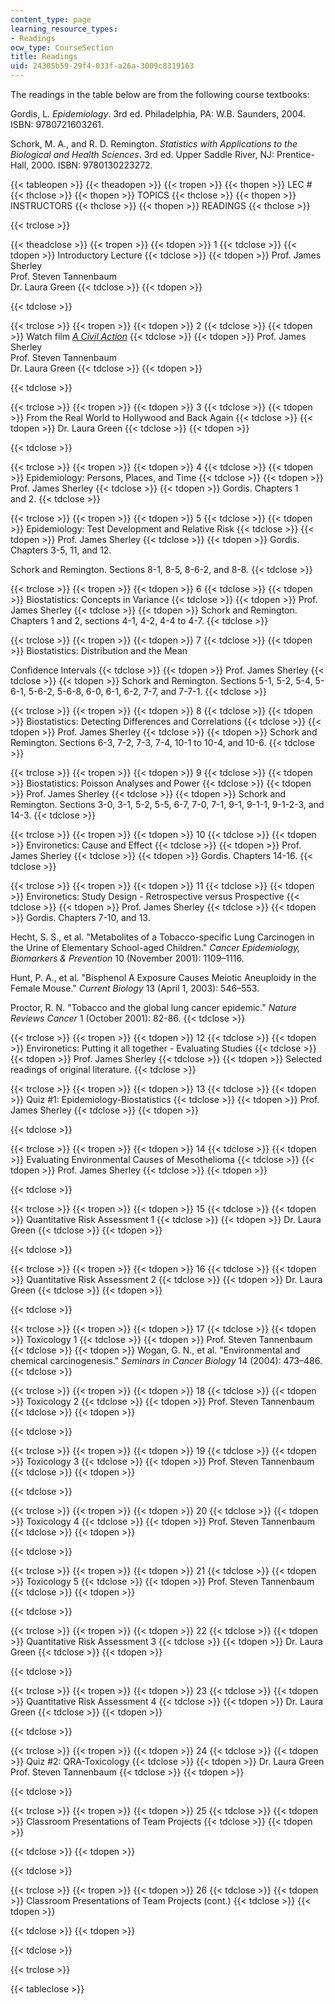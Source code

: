 ```yaml
---
content_type: page
learning_resource_types:
- Readings
ocw_type: CourseSection
title: Readings
uid: 24305b59-29f4-033f-a26a-3009c8319163
---
```


The readings in the table below are from the following course textbooks:

Gordis, L. _Epidemiology_. 3rd ed. Philadelphia, PA: W.B. Saunders, 2004. ISBN: 9780721603261.

Schork, M. A., and R. D. Remington. _Statistics with Applications to the Biological and Health Sciences_. 3rd ed. Upper Saddle River, NJ: Prentice-Hall, 2000. ISBN: 9780130223272.

{{< tableopen >}}
{{< theadopen >}}
{{< tropen >}}
{{< thopen >}}
LEC #
{{< thclose >}}
{{< thopen >}}
TOPICS
{{< thclose >}}
{{< thopen >}}
INSTRUCTORS
{{< thclose >}}
{{< thopen >}}
READINGS
{{< thclose >}}

{{< trclose >}}

{{< theadclose >}}
{{< tropen >}}
{{< tdopen >}}
1
{{< tdclose >}}
{{< tdopen >}}
Introductory Lecture
{{< tdclose >}}
{{< tdopen >}}
Prof. James Sherley  
Prof. Steven Tannenbaum  
Dr. Laura Green
{{< tdclose >}}
{{< tdopen >}}

{{< tdclose >}}

{{< trclose >}}
{{< tropen >}}
{{< tdopen >}}
2
{{< tdclose >}}
{{< tdopen >}}
Watch film [_A Civil Action_](http://www.imdb.com/title/tt0120633/)
{{< tdclose >}}
{{< tdopen >}}
Prof. James Sherley  
Prof. Steven Tannenbaum  
Dr. Laura Green
{{< tdclose >}}
{{< tdopen >}}

{{< tdclose >}}

{{< trclose >}}
{{< tropen >}}
{{< tdopen >}}
3
{{< tdclose >}}
{{< tdopen >}}
From the Real World to Hollywood and Back Again
{{< tdclose >}}
{{< tdopen >}}
Dr. Laura Green
{{< tdclose >}}
{{< tdopen >}}

{{< tdclose >}}

{{< trclose >}}
{{< tropen >}}
{{< tdopen >}}
4
{{< tdclose >}}
{{< tdopen >}}
Epidemiology: Persons, Places, and Time
{{< tdclose >}}
{{< tdopen >}}
Prof. James Sherley
{{< tdclose >}}
{{< tdopen >}}
Gordis. Chapters 1 and 2.
{{< tdclose >}}

{{< trclose >}}
{{< tropen >}}
{{< tdopen >}}
5
{{< tdclose >}}
{{< tdopen >}}
Epidemiology: Test Development and Relative Risk
{{< tdclose >}}
{{< tdopen >}}
Prof. James Sherley
{{< tdclose >}}
{{< tdopen >}}
Gordis. Chapters 3-5, 11, and 12.  
  
Schork and Remington. Sections 8-1, 8-5, 8-6-2, and 8-8.
{{< tdclose >}}

{{< trclose >}}
{{< tropen >}}
{{< tdopen >}}
6
{{< tdclose >}}
{{< tdopen >}}
Biostatistics: Concepts in Variance
{{< tdclose >}}
{{< tdopen >}}
Prof. James Sherley
{{< tdclose >}}
{{< tdopen >}}
Schork and Remington. Chapters 1 and 2, sections 4-1, 4-2, 4-4 to 4-7.
{{< tdclose >}}

{{< trclose >}}
{{< tropen >}}
{{< tdopen >}}
7
{{< tdclose >}}
{{< tdopen >}}
Biostatistics: Distribution and the Mean  
  
Confidence Intervals
{{< tdclose >}}
{{< tdopen >}}
Prof. James Sherley
{{< tdclose >}}
{{< tdopen >}}
Schork and Remington. Sections 5-1, 5-2, 5-4, 5-6-1, 5-6-2, 5-6-8, 6-0, 6-1, 6-2, 7-7, and 7-7-1.
{{< tdclose >}}

{{< trclose >}}
{{< tropen >}}
{{< tdopen >}}
8
{{< tdclose >}}
{{< tdopen >}}
Biostatistics: Detecting Differences and Correlations
{{< tdclose >}}
{{< tdopen >}}
Prof. James Sherley
{{< tdclose >}}
{{< tdopen >}}
Schork and Remington. Sections 6-3, 7-2, 7-3, 7-4, 10-1 to 10-4, and 10-6.
{{< tdclose >}}

{{< trclose >}}
{{< tropen >}}
{{< tdopen >}}
9
{{< tdclose >}}
{{< tdopen >}}
Biostatistics: Poisson Analyses and Power
{{< tdclose >}}
{{< tdopen >}}
Prof. James Sherley
{{< tdclose >}}
{{< tdopen >}}
Schork and Remington. Sections 3-0, 3-1, 5-2, 5-5, 6-7, 7-0, 7-1, 9-1, 9-1-1, 9-1-2-3, and 14-3.
{{< tdclose >}}

{{< trclose >}}
{{< tropen >}}
{{< tdopen >}}
10
{{< tdclose >}}
{{< tdopen >}}
Environetics: Cause and Effect
{{< tdclose >}}
{{< tdopen >}}
Prof. James Sherley
{{< tdclose >}}
{{< tdopen >}}
Gordis. Chapters 14-16.
{{< tdclose >}}

{{< trclose >}}
{{< tropen >}}
{{< tdopen >}}
11
{{< tdclose >}}
{{< tdopen >}}
Environetics: Study Design - Retrospective versus Prospective
{{< tdclose >}}
{{< tdopen >}}
Prof. James Sherley
{{< tdclose >}}
{{< tdopen >}}
Gordis. Chapters 7-10, and 13.  
  
Hecht, S. S., et al. "Metabolites of a Tobacco-specific Lung Carcinogen in the Urine of Elementary School-aged Children." _Cancer Epidemiology, Biomarkers & Prevention_ 10 (November 2001): 1109–1116.  
  
Hunt, P. A., et al. "Bisphenol A Exposure Causes Meiotic Aneuploidy in the Female Mouse." _Current Biology_ 13 (April 1, 2003): 546–553.  
  
Proctor, R. N. "Tobacco and the global lung cancer epidemic." _Nature Reviews Cancer_ 1 (October 2001): 82-86.
{{< tdclose >}}

{{< trclose >}}
{{< tropen >}}
{{< tdopen >}}
12
{{< tdclose >}}
{{< tdopen >}}
Environetics: Putting it all together - Evaluating Studies
{{< tdclose >}}
{{< tdopen >}}
Prof. James Sherley
{{< tdclose >}}
{{< tdopen >}}
Selected readings of original literature.
{{< tdclose >}}

{{< trclose >}}
{{< tropen >}}
{{< tdopen >}}
13
{{< tdclose >}}
{{< tdopen >}}
Quiz #1: Epidemiology-Biostatistics
{{< tdclose >}}
{{< tdopen >}}
Prof. James Sherley
{{< tdclose >}}
{{< tdopen >}}

{{< tdclose >}}

{{< trclose >}}
{{< tropen >}}
{{< tdopen >}}
14
{{< tdclose >}}
{{< tdopen >}}
Evaluating Environmental Causes of Mesothelioma
{{< tdclose >}}
{{< tdopen >}}
Prof. James Sherley
{{< tdclose >}}
{{< tdopen >}}

{{< tdclose >}}

{{< trclose >}}
{{< tropen >}}
{{< tdopen >}}
15
{{< tdclose >}}
{{< tdopen >}}
Quantitative Risk Assessment 1
{{< tdclose >}}
{{< tdopen >}}
Dr. Laura Green
{{< tdclose >}}
{{< tdopen >}}

{{< tdclose >}}

{{< trclose >}}
{{< tropen >}}
{{< tdopen >}}
16
{{< tdclose >}}
{{< tdopen >}}
Quantitative Risk Assessment 2
{{< tdclose >}}
{{< tdopen >}}
Dr. Laura Green
{{< tdclose >}}
{{< tdopen >}}

{{< tdclose >}}

{{< trclose >}}
{{< tropen >}}
{{< tdopen >}}
17
{{< tdclose >}}
{{< tdopen >}}
Toxicology 1
{{< tdclose >}}
{{< tdopen >}}
Prof. Steven Tannenbaum
{{< tdclose >}}
{{< tdopen >}}
Wogan, G. N., et al. "Environmental and chemical carcinogenesis." _Seminars in Cancer Biology_ 14 (2004): 473–486.
{{< tdclose >}}

{{< trclose >}}
{{< tropen >}}
{{< tdopen >}}
18
{{< tdclose >}}
{{< tdopen >}}
Toxicology 2
{{< tdclose >}}
{{< tdopen >}}
Prof. Steven Tannenbaum
{{< tdclose >}}
{{< tdopen >}}

{{< tdclose >}}

{{< trclose >}}
{{< tropen >}}
{{< tdopen >}}
19
{{< tdclose >}}
{{< tdopen >}}
Toxicology 3
{{< tdclose >}}
{{< tdopen >}}
Prof. Steven Tannenbaum
{{< tdclose >}}
{{< tdopen >}}

{{< tdclose >}}

{{< trclose >}}
{{< tropen >}}
{{< tdopen >}}
20
{{< tdclose >}}
{{< tdopen >}}
Toxicology 4
{{< tdclose >}}
{{< tdopen >}}
Prof. Steven Tannenbaum
{{< tdclose >}}
{{< tdopen >}}

{{< tdclose >}}

{{< trclose >}}
{{< tropen >}}
{{< tdopen >}}
21
{{< tdclose >}}
{{< tdopen >}}
Toxicology 5
{{< tdclose >}}
{{< tdopen >}}
Prof. Steven Tannenbaum
{{< tdclose >}}
{{< tdopen >}}

{{< tdclose >}}

{{< trclose >}}
{{< tropen >}}
{{< tdopen >}}
22
{{< tdclose >}}
{{< tdopen >}}
Quantitative Risk Assessment 3
{{< tdclose >}}
{{< tdopen >}}
Dr. Laura Green
{{< tdclose >}}
{{< tdopen >}}

{{< tdclose >}}

{{< trclose >}}
{{< tropen >}}
{{< tdopen >}}
23
{{< tdclose >}}
{{< tdopen >}}
Quantitative Risk Assessment 4
{{< tdclose >}}
{{< tdopen >}}
Dr. Laura Green
{{< tdclose >}}
{{< tdopen >}}

{{< tdclose >}}

{{< trclose >}}
{{< tropen >}}
{{< tdopen >}}
24
{{< tdclose >}}
{{< tdopen >}}
Quiz #2: QRA-Toxicology
{{< tdclose >}}
{{< tdopen >}}
Dr. Laura Green  
Prof. Steven Tannenbaum
{{< tdclose >}}
{{< tdopen >}}

{{< tdclose >}}

{{< trclose >}}
{{< tropen >}}
{{< tdopen >}}
25
{{< tdclose >}}
{{< tdopen >}}
Classroom Presentations of Team Projects
{{< tdclose >}}
{{< tdopen >}}

{{< tdclose >}}
{{< tdopen >}}

{{< tdclose >}}

{{< trclose >}}
{{< tropen >}}
{{< tdopen >}}
26
{{< tdclose >}}
{{< tdopen >}}
Classroom Presentations of Team Projects (cont.)
{{< tdclose >}}
{{< tdopen >}}

{{< tdclose >}}
{{< tdopen >}}

{{< tdclose >}}

{{< trclose >}}

{{< tableclose >}}